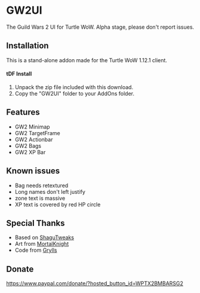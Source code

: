 # GW2UI
The Guild Wars 2 UI for Turtle WoW. Alpha stage, please don't report issues.

## Installation
This is a stand-alone addon made for the Turtle WoW 1.12.1 client. 

#### tDF Install
1. Unpack the zip file included with this download.
2. Copy the "GW2UI" folder to your AddOns folder.

## Features
- GW2 Minimap
- GW2 TargetFrame
- GW2 Actionbar
- GW2 Bags
- GW2 XP Bar

## Known issues
- Bag needs retextured
- Long names don't left justify
- zone text is massive
- XP text is covered by red HP circle

## Special Thanks
- Based on [ShaguTweaks](https://shagu.org/ShaguTweaks/)
- Art from [MortalKnight](https://github.com/Mortalknight/GW2_UI)
- Code from [Grylls](https://github.com/GryllsAddons/ShaguTweaks-mods)

## Donate
https://www.paypal.com/donate/?hosted_button_id=WPTX2BMBARSG2
